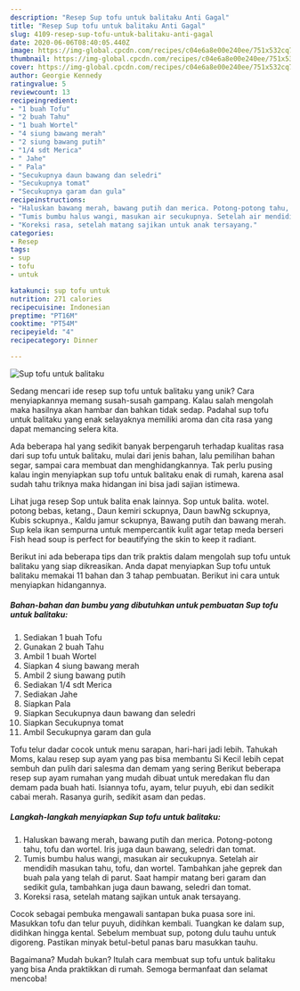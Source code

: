 ```yaml
---
description: "Resep Sup tofu untuk balitaku Anti Gagal"
title: "Resep Sup tofu untuk balitaku Anti Gagal"
slug: 4109-resep-sup-tofu-untuk-balitaku-anti-gagal
date: 2020-06-06T08:40:05.440Z
image: https://img-global.cpcdn.com/recipes/c04e6a8e00e240ee/751x532cq70/sup-tofu-untuk-balitaku-foto-resep-utama.jpg
thumbnail: https://img-global.cpcdn.com/recipes/c04e6a8e00e240ee/751x532cq70/sup-tofu-untuk-balitaku-foto-resep-utama.jpg
cover: https://img-global.cpcdn.com/recipes/c04e6a8e00e240ee/751x532cq70/sup-tofu-untuk-balitaku-foto-resep-utama.jpg
author: Georgie Kennedy
ratingvalue: 5
reviewcount: 13
recipeingredient:
- "1 buah Tofu"
- "2 buah Tahu"
- "1 buah Wortel"
- "4 siung bawang merah"
- "2 siung bawang putih"
- "1/4 sdt Merica"
- " Jahe"
- " Pala"
- "Secukupnya daun bawang dan seledri"
- "Secukupnya tomat"
- "Secukupnya garam dan gula"
recipeinstructions:
- "Haluskan bawang merah, bawang putih dan merica. Potong-potong tahu, tofu dan wortel. Iris juga daun bawang, seledri dan tomat."
- "Tumis bumbu halus wangi, masukan air secukupnya. Setelah air mendidih masukan tahu, tofu, dan wortel. Tambahkan jahe geprek dan buah pala yang telah di parut. Saat hampir matang beri garam dan sedikit gula, tambahkan juga daun bawang, seledri dan tomat."
- "Koreksi rasa, setelah matang sajikan untuk anak tersayang."
categories:
- Resep
tags:
- sup
- tofu
- untuk

katakunci: sup tofu untuk 
nutrition: 271 calories
recipecuisine: Indonesian
preptime: "PT16M"
cooktime: "PT54M"
recipeyield: "4"
recipecategory: Dinner

---
```



![Sup tofu untuk balitaku](https://img-global.cpcdn.com/recipes/c04e6a8e00e240ee/751x532cq70/sup-tofu-untuk-balitaku-foto-resep-utama.jpg)

Sedang mencari ide resep sup tofu untuk balitaku yang unik? Cara menyiapkannya memang susah-susah gampang. Kalau salah mengolah maka hasilnya akan hambar dan bahkan tidak sedap. Padahal sup tofu untuk balitaku yang enak selayaknya memiliki aroma dan cita rasa yang dapat memancing selera kita.

Ada beberapa hal yang sedikit banyak berpengaruh terhadap kualitas rasa dari sup tofu untuk balitaku, mulai dari jenis bahan, lalu pemilihan bahan segar, sampai cara membuat dan menghidangkannya. Tak perlu pusing kalau ingin menyiapkan sup tofu untuk balitaku enak di rumah, karena asal sudah tahu triknya maka hidangan ini bisa jadi sajian istimewa.

Lihat juga resep Sop untuk balita enak lainnya. Sop untuk balita. wotel. potong bebas, ketang., Daun kemiri sckupnya, Daun bawNg sckupnya, Kubis sckupnya., Kaldu jamur sckupnya, Bawang putih dan bawang merah. Sup kela ikan sempurna untuk mempercantik kulit agar tetap meda berseri Fish head soup is perfect for beautifying the skin to keep it radiant.


Berikut ini ada beberapa tips dan trik praktis dalam mengolah sup tofu untuk balitaku yang siap dikreasikan. Anda dapat menyiapkan Sup tofu untuk balitaku memakai 11 bahan dan 3 tahap pembuatan. Berikut ini cara untuk menyiapkan hidangannya.

<!--inarticleads1-->

##### Bahan-bahan dan bumbu yang dibutuhkan untuk pembuatan Sup tofu untuk balitaku:

1. Sediakan 1 buah Tofu
1. Gunakan 2 buah Tahu
1. Ambil 1 buah Wortel
1. Siapkan 4 siung bawang merah
1. Ambil 2 siung bawang putih
1. Sediakan 1/4 sdt Merica
1. Sediakan  Jahe
1. Siapkan  Pala
1. Siapkan Secukupnya daun bawang dan seledri
1. Siapkan Secukupnya tomat
1. Ambil Secukupnya garam dan gula


Tofu telur dadar cocok untuk menu sarapan, hari-hari jadi lebih. Tahukah Moms, kalau resep sup ayam yang pas bisa membantu Si Kecil lebih cepat sembuh dan pulih dari salesma dan demam yang sering Berikut beberapa resep sup ayam rumahan yang mudah dibuat untuk meredakan flu dan demam pada buah hati. Isiannya tofu, ayam, telur puyuh, ebi dan sedikit cabai merah. Rasanya gurih, sedikit asam dan pedas. 

<!--inarticleads2-->

##### Langkah-langkah menyiapkan Sup tofu untuk balitaku:

1. Haluskan bawang merah, bawang putih dan merica. Potong-potong tahu, tofu dan wortel. Iris juga daun bawang, seledri dan tomat.
1. Tumis bumbu halus wangi, masukan air secukupnya. Setelah air mendidih masukan tahu, tofu, dan wortel. Tambahkan jahe geprek dan buah pala yang telah di parut. Saat hampir matang beri garam dan sedikit gula, tambahkan juga daun bawang, seledri dan tomat.
1. Koreksi rasa, setelah matang sajikan untuk anak tersayang.


Cocok sebagai pembuka mengawali santapan buka puasa sore ini. Masukkan tofu dan telur puyuh, didihkan kembali. Tuangkan ke dalam sup, didihkan hingga kental. Sebelum membuat sup, potong dulu tauhu untuk digoreng. Pastikan minyak betul-betul panas baru masukkan tauhu. 

Bagaimana? Mudah bukan? Itulah cara membuat sup tofu untuk balitaku yang bisa Anda praktikkan di rumah. Semoga bermanfaat dan selamat mencoba!

